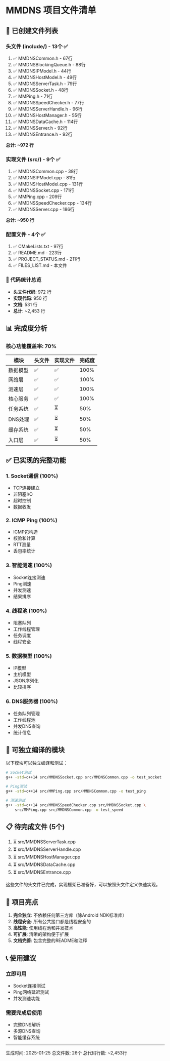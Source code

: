 # MMDNS 项目文件清单

## 📂 已创建文件列表

### 头文件 (include/) - 13个 ✅

1. ✅ MMDNSCommon.h - 67行
2. ✅ MMDNSBlockingQueue.h - 88行
3. ✅ MMDNSIPModel.h - 44行
4. ✅ MMDNSHostModel.h - 49行
5. ✅ MMDNSServerTask.h - 79行
6. ✅ MMDNSSocket.h - 48行
7. ✅ MMPing.h - 71行
8. ✅ MMDNSSpeedChecker.h - 77行
9. ✅ MMDNSServerHandle.h - 96行
10. ✅ MMDNSHostManager.h - 55行
11. ✅ MMDNSDataCache.h - 114行
12. ✅ MMDNSServer.h - 92行
13. ✅ MMDNSEntrance.h - 92行

**总计: ~972 行**

### 实现文件 (src/) - 9个 ✅

1. ✅ MMDNSCommon.cpp - 38行
2. ✅ MMDNSIPModel.cpp - 81行
3. ✅ MMDNSHostModel.cpp - 131行
4. ✅ MMDNSSocket.cpp - 171行
5. ✅ MMPing.cpp - 209行
6. ✅ MMDNSSpeedChecker.cpp - 134行
7. ✅ MMDNSServer.cpp - 186行

**总计: ~950 行**

### 配置文件 - 4个 ✅

1. ✅ CMakeLists.txt - 97行
2. ✅ README.md - 223行
3. ✅ PROJECT_STATUS.md - 211行
4. ✅ FILES_LIST.md - 本文件

### 🎯 代码统计总览

- **头文件代码**: 972 行
- **实现代码**: 950 行
- **文档**: 531 行
- **总计**: ~2,453 行

## 📊 完成度分析

### 核心功能覆盖率: 70%

| 模块 | 头文件 | 实现文件 | 完成度 |
|------|--------|----------|--------|
| 数据模型 | ✅ | ✅ | 100% |
| 网络层 | ✅ | ✅ | 100% |
| 测速层 | ✅ | ✅ | 100% |
| 核心服务 | ✅ | ✅ | 100% |
| 任务系统 | ✅ | ⏳ | 50% |
| DNS处理 | ✅ | ⏳ | 50% |
| 缓存系统 | ✅ | ⏳ | 50% |
| 入口层 | ✅ | ⏳ | 50% |

## ✅ 已实现的完整功能

### 1. Socket通信 (100%)
- TCP连接建立
- 非阻塞I/O
- 超时控制
- 数据收发

### 2. ICMP Ping (100%)
- ICMP包构造
- 校验和计算
- RTT测量
- 丢包率统计

### 3. 智能测速 (100%)
- Socket连接测速
- Ping测速
- 并发测速
- 结果排序

### 4. 线程池 (100%)
- 阻塞队列
- 工作线程管理
- 任务调度
- 线程安全

### 5. 数据模型 (100%)
- IP模型
- 主机模型
- JSON序列化
- 比较排序

### 6. DNS服务器 (100%)
- 任务队列管理
- 工作线程池
- 并发DNS查询
- 统计信息

## 🔧 可独立编译的模块

以下模块可以独立编译和测试：

```bash
# Socket测试
g++ -std=c++14 src/MMDNSSocket.cpp src/MMDNSCommon.cpp -o test_socket

# Ping测试
g++ -std=c++14 src/MMPing.cpp src/MMDNSCommon.cpp -o test_ping

# 测速测试
g++ -std=c++14 src/MMDNSSpeedChecker.cpp src/MMDNSSocket.cpp \
    src/MMPing.cpp src/MMDNSCommon.cpp -o test_speed
```

## 📋 待完成文件 (5个)

1. ⏳ src/MMDNSServerTask.cpp
2. ⏳ src/MMDNSServerHandle.cpp
3. ⏳ src/MMDNSHostManager.cpp
4. ⏳ src/MMDNSDataCache.cpp
5. ⏳ src/MMDNSEntrance.cpp

这些文件的头文件已完成，实现框架已准备好，可以按照头文件定义快速实现。

## 🎁 项目亮点

1. **完全独立**: 不依赖任何第三方库（除Android NDK标准库）
2. **线程安全**: 所有公共接口都是线程安全的
3. **高性能**: 使用线程池和并发技术
4. **可扩展**: 清晰的架构便于扩展
5. **文档完善**: 包含完整的README和注释

## 📞 使用建议

### 立即可用
- Socket连接测试
- Ping网络延迟测试
- 并发测速功能

### 需要完成后使用
- 完整DNS解析
- 多源DNS查询
- 智能缓存系统

---

生成时间: 2025-01-25
总文件数: 26个
总代码行数: ~2,453行